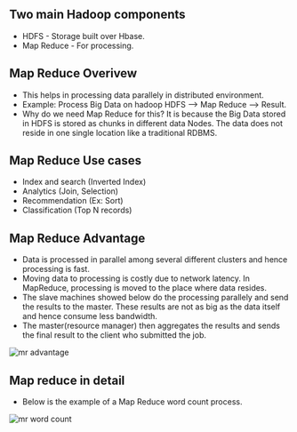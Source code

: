 ## Two main Hadoop components
* HDFS - Storage built over Hbase.
* Map Reduce - For processing.

## Map Reduce Overivew
* This helps in processing data parallely in distributed environment.
* Example: Process Big Data on hadoop HDFS --> Map Reduce --> Result.
* Why do we need Map Reduce for this? It is because the Big Data stored in HDFS is stored as chunks in different data Nodes. The data does not reside in one single location like a traditional RDBMS.

## Map Reduce Use cases
* Index and search (Inverted Index)
* Analytics (Join, Selection)
* Recommendation (Ex: Sort)
* Classification (Top N records)

## Map Reduce Advantage
* Data is processed in parallel among several different clusters and hence processing is fast.
* Moving data to processing is costly due to network latency. In MapReduce, processing is moved to the place where data resides.
* The slave machines showed below do the processing parallely and send the results to the master. These results are not as big as the data itself and hence consume less bandwidth.
* The master(resource manager) then aggregates the results and sends the final result to the client who submitted the job.

![mr advantage](https://user-images.githubusercontent.com/6800366/41507162-92c39c16-724a-11e8-9a5b-2a2dae155ead.PNG)

## Map reduce in detail
* Below is the example of a Map Reduce word count process.

![mr word count](https://user-images.githubusercontent.com/6800366/41507253-b31fdc48-724c-11e8-82dd-3b9857f0b33b.PNG)




